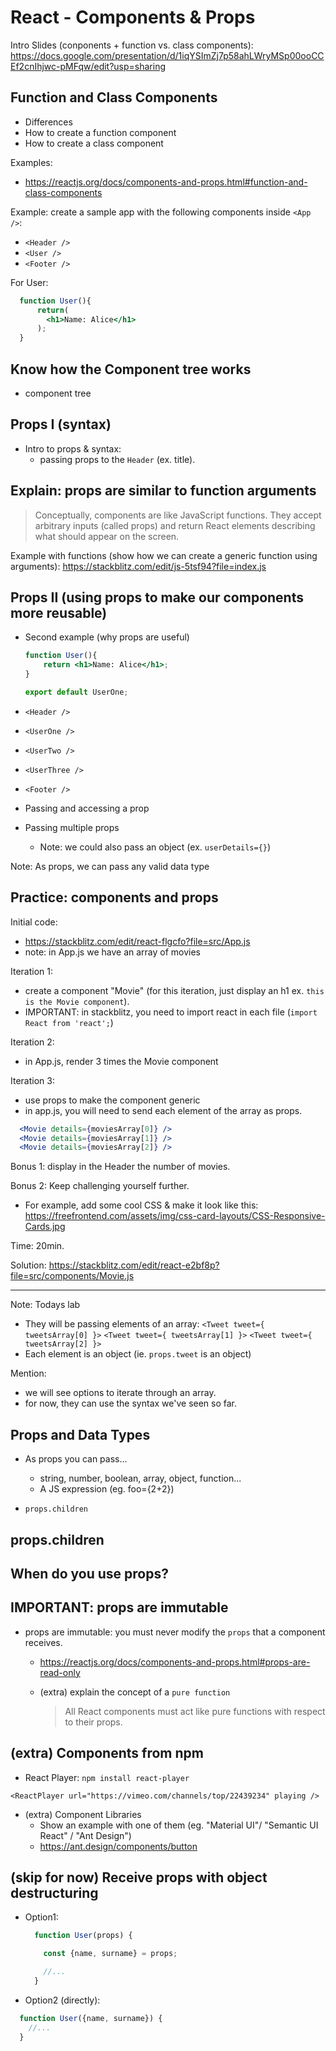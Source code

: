 

# React - Components & Props


<!-- 

Status: just some notes as a summary 

Notes:
- Some students find it difficult to remember how to pass & receive props (even after a few days).


@todo: prepare a basic exercise to practice Components + props.
  - create stackblitz
  - ask students to create a child component
  - pass info from parent to child
  - (extra) create grandchild & pass info to grandchild
  - (this can also be a good exercise to warm-up tomorrow)

-->


Intro Slides (conponents + function vs. class components): 
https://docs.google.com/presentation/d/1iqYSImZj7p58ahLWryMSp00ooCCEf2cnIhjwc-pMFqw/edit?usp=sharing

<!-- 
  @todo: 
  - add some code syntax to the slides (how to pass props when we render a component etc)
-->


## Function and Class Components

- Differences
- How to create a function component
- How to create a class component

Examples: 
- https://reactjs.org/docs/components-and-props.html#function-and-class-components


Example: create a sample app with the following components inside `<App />`:

- `<Header />`
- `<User />`
- `<Footer />`


For User:
```jsx
  function User(){
      return(
        <h1>Name: Alice</h1>
      );
  }
```




## Know how the Component tree works
-  component tree 




## Props I (syntax)

- Intro to props & syntax:
  - passing props to the `Header` (ex. title).


## Explain: props are similar to function arguments 

> Conceptually, components are like JavaScript functions. They accept arbitrary inputs (called props) and return React elements describing what should appear on the screen.

Example with functions (show how we can create a generic function using arguments): https://stackblitz.com/edit/js-5tsf94?file=index.js


## Props II (using props to make our components more reusable)

- Second example (why props are useful)

  ```jsx
  function User(){
      return <h1>Name: Alice</h1>;
  }

  export default UserOne;
  ```


- `<Header />`
- `<UserOne />`
- `<UserTwo />`
- `<UserThree />`
- `<Footer />`



- Passing and accessing a prop
- Passing multiple props
  - Note: we could also pass an object (ex. `userDetails={}`)



Note: As props, we can pass any valid data type



## Practice: components and props

Initial code: 
- https://stackblitz.com/edit/react-flgcfo?file=src/App.js
-  note: in App.js we have an array of movies

Iteration 1: 
  - create a component "Movie" (for this iteration, just display an h1 ex. `this is the Movie component`).
  - IMPORTANT: in stackblitz, you need to import react in each file (`import React from 'react';`)

Iteration 2: 
  - in App.js, render 3 times the Movie component

Iteration 3: 
- use props to make the component generic
- in app.js, you will need to send each element of the array as props.

```jsx
  <Movie details={moviesArray[0]} />
  <Movie details={moviesArray[1]} />
  <Movie details={moviesArray[2]} />
```

Bonus 1: display in the Header the number of movies.

Bonus 2: Keep challenging yourself further. 
- For example, add some cool CSS & make it look like this: https://freefrontend.com/assets/img/css-card-layouts/CSS-Responsive-Cards.jpg


Time: 20min.


Solution: https://stackblitz.com/edit/react-e2bf8p?file=src/components/Movie.js



---

Note: Todays lab

- They will be passing elements of an array:
    `<Tweet tweet={ tweetsArray[0] }>`
    `<Tweet tweet={ tweetsArray[1] }>`
    `<Tweet tweet={ tweetsArray[2] }>`
- Each element is an object (ie. `props.tweet` is an object)



Mention: 
- we will see options to iterate through an array.
- for now, they can use the syntax we've seen so far.




## Props and Data Types

- As props you can pass...
  - string, number, boolean, array, object, function... 
  - A JS expression (eg. foo={2+2})

- `props.children`


## props.children




## When do you use props?







## IMPORTANT: props are immutable

- props are immutable: you must never modify the `props` that a component receives.
  - https://reactjs.org/docs/components-and-props.html#props-are-read-only

  - (extra) explain the concept of a `pure function`
    > All React components must act like pure functions with respect to their props.




## (extra) Components from npm

- React Player:
`npm install react-player`

`<ReactPlayer url="https://vimeo.com/channels/top/22439234" playing />`

- (extra) Component Libraries
  - Show an example with one of them (eg. "Material UI"/ "Semantic UI React" / "Ant Design")
  - https://ant.design/components/button





## (skip for now) Receive props with object destructuring

  - Option1: 
    ```js
      function User(props) {

        const {name, surname} = props;

        //...
      }
    ```


  - Option2 (directly): 

  ```js
    function User({name, surname}) {
      //...
    }
  ```


